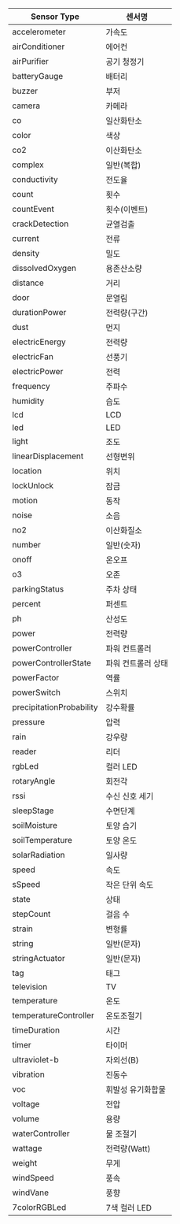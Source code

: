 Sensor Type|센서명
-----------|------
accelerometer|가속도
airConditioner|에어컨
airPurifier|공기 청정기
batteryGauge|배터리
buzzer|부저
camera|카메라
co|일산화탄소
color|색상
co2|이산화탄소
complex|일반(복합)
conductivity|전도율
count|횟수
countEvent|횟수(이벤트)
crackDetection|균열검출
current|전류
density|밀도
dissolvedOxygen|용존산소량
distance|거리
door|문열림
durationPower|전력량(구간)
dust|먼지
electricEnergy|전력량
electricFan|선풍기
electricPower|전력
frequency|주파수
humidity|습도
lcd|LCD
led|LED
light|조도
linearDisplacement|선형변위
location|위치
lockUnlock|잠금
motion|동작
noise|소음
no2|이산화질소
number|일반(숫자)
onoff|온오프
o3|오존
parkingStatus|주차 상태
percent|퍼센트
ph|산성도
power|전력량
powerController|파워 컨트롤러
powerControllerState|파워 컨트롤러 상태
powerFactor|역률
powerSwitch|스위치
precipitationProbability|강수확률
pressure|압력
rain|강우량
reader|리더
rgbLed|컬러 LED
rotaryAngle|회전각
rssi|수신 신호 세기
sleepStage|수면단계
soilMoisture|토양 습기
soilTemperature|토양 온도
solarRadiation|일사량
speed|속도
sSpeed|작은 단위 속도
state|상태
stepCount|걸음 수
strain|변형률
string|일반(문자)
stringActuator|일반(문자)
tag|태그
television|TV
temperature|온도
temperatureController|온도조절기
timeDuration|시간
timer|타이머
ultraviolet-b|자외선(B)
vibration|진동수
voc|휘발성 유기화합물
voltage|전압
volume|용량
waterController|물 조절기
wattage|전력량(Watt)
weight|무게
windSpeed|풍속
windVane|풍향
7colorRGBLed|7색 컬러 LED
